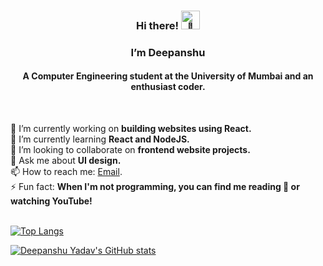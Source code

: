 <h3 align="center">Hi there! <img height="30vh" src="https://camo.githubusercontent.com/e8e7b06ecf583bc040eb60e44eb5b8e0ecc5421320a92929ce21522dbc34c891/68747470733a2f2f6d656469612e67697068792e636f6d2f6d656469612f6876524a434c467a6361737252346961377a2f67697068792e676966" alt="👋"></h3>
<h3 align="center">I’m Deepanshu</h3>
<h4 align="center">A Computer Engineering student at the University of Mumbai and an enthusiast coder.</h4>

<br>

🔭 I’m currently working on **building websites using React.**<br>
🌱 I’m currently learning **React and NodeJS.**<br>
👯 I’m looking to collaborate on **frontend website projects.**<br> <!-- 🤔 I’m looking for help with ****<br> -->
💬 Ask me about **UI design.**<br>
📫 How to reach me: [Email](mailto:ydeep2202@gmail.com).<br> <!-- 😄 Pronouns: ...<br> -->
⚡ Fun fact: **When I'm not programming, you can find me reading 📖 or watching YouTube!**<br><br>

[![Top Langs](https://github-readme-stats.vercel.app/api/top-langs/?username=deepanshuyadav22&layout=compact)](https://github.com/deepanshuyadav22/)

[![Deepanshu Yadav's GitHub stats](https://github-readme-stats.vercel.app/api?username=deepanshuyadav22)](https://github.com/deepanshuyadav22/)
